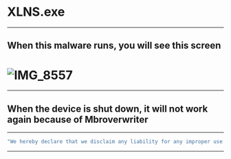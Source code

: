 # XLNS.exe
-----------
When this malware runs, you will see this screen
-------------------------------------------------
# ![IMG_8557](https://github.com/MasonGroup/XLNS/assets/95870255/cd6dbccc-4f0b-4313-8cbb-f37989e3ebbc)
------------------------------------------------------------------------------------------------------
When the device is shut down, it will not work again because of Mbroverwriter
----------------------------------------------------------------------------
---
```sh
"We hereby declare that we disclaim any liability for any improper use of the software. Thank you for your understanding."
```
---
